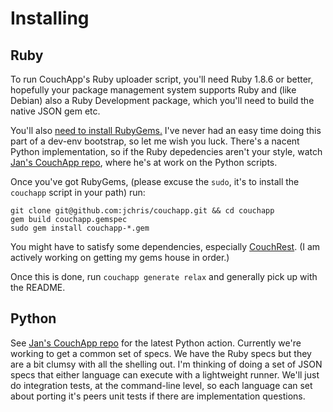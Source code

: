 # Installing

## Ruby

To run CouchApp's Ruby uploader script, you'll need Ruby 1.8.6 or better, hopefully your package management system supports Ruby and (like Debian) also a Ruby Development package, which you'll need to build the native JSON gem etc.

You'll also [need to install RubyGems.]() I've never had an easy time doing this part of a dev-env bootstrap, so let me wish you luck. There's a nacent Python implementation, so if the Ruby depedencies aren't your style, watch [Jan's CouchApp repo](http://github.com/janl/couchapp), where he's at work on the Python scripts.

Once you've got RubyGems, (please excuse the `sudo`, it's to install the `couchapp` script in your path) run:

    git clone git@github.com:jchris/couchapp.git && cd couchapp
    gem build couchapp.gemspec
    sudo gem install couchapp-*.gem

You might have to satisfy some dependencies, especially [CouchRest](http://github.com/jchris/couchrest). (I am actively working on getting my gems house in order.)

Once this is done, run `couchapp generate relax` and generally pick up with the README.

## Python

See [Jan's CouchApp repo](http://github.com/janl/couchapp) for the latest Python action. Currently we're working to get a common set of specs. We have the Ruby specs but they are a bit clumsy with all the shelling out. I'm thinking of doing a set of JSON specs that either language can execute with a lightweight runner. We'll just do integration tests, at the command-line level, so each language can set about porting it's peers unit tests if there are implementation questions.
